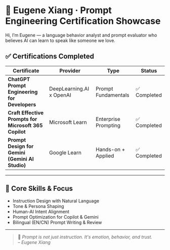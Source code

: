 # 🏅 Eugene Xiang · Prompt Engineering Certification Showcase

Hi, I’m Eugene — a language behavior analyst and prompt evaluator who believes AI can learn to speak like someone we love.

## ✅ Certifications Completed

| Certificate | Provider | Type | Status |
|-------------|----------|------|--------|
| **ChatGPT Prompt Engineering for Developers** | DeepLearning.AI x OpenAI | Prompt Fundamentals | ✅ Completed |
| **Craft Effective Prompts for Microsoft 365 Copilot** | Microsoft Learn | Enterprise Prompting | ✅ Completed |
| **Prompt Design for Gemini (Gemini AI Studio)** | Google Learn | Hands-on + Applied | ✅ Completed |
---


## 🧠 Core Skills & Focus

- Instruction Design with Natural Language
- Tone & Persona Shaping
- Human-AI Intent Alignment
- Prompt Optimization for Copilot & Gemini
- Bilingual (EN/CN) Prompt Writing & Review

---

> 💬 *Prompt is not just instruction. It's emotion, behavior, and trust.*  
> – *Eugene Xiang*
